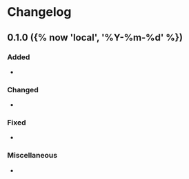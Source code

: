 # Changelog

## 0.1.0 ({% now 'local', '%Y-%m-%d' %})

### Added

*

### Changed

*

### Fixed

*

### Miscellaneous

*
